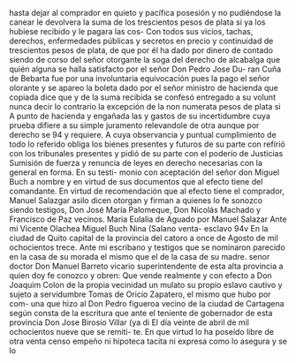hasta dejar al comprador en quieto y pacífica posesión y no pudiéndose la canear le devolvera la suma de los trescientos pesos de plata si ya los hubiese recibido y le pagara las cos-
Con todos sus vicios, tachas, derechos, enfermedades públicas y secretos en precio y continuidad de trescientos pesos de plata, de que por él ha dado por dinero de contado siendo de corso del señor otorgante la soga del derecho de alcabalga que
quién alguna se halla satisfacto por el señor Don Pedro Jose Du- ran Cuña de Bebarta fue por una involuntaria equivocación pues la pago el señor olorante y se apareo la boleta dado por
el señor ministro de hacienda que copiada dice que y de la suma recibida se confesó entregado a su volunt
nunca decir lo contrario la excepción de la non numerata
pesos de plata si A punto de hacienda y engañada las y gastos de su incertidumbre cuya prueba difiere a su simple juramento relevandole de otra aunque por derecho se 94 y requiere. A cuya observancia y puntual cumplimiento de todo lo referido obliga los bienes presentes y futuros de su parte con
refirió con los tribunales presentes y pidió de su parte con el poderío de Justicias Sumisión de fuerza y renuncia de leyes en derecho necesarias con la general en forma. En su testi- monio con aceptación del señor don Miguel Buch a nombre y en virtud de sus documentos que al efecto tiene del comandante.
En virtud de recomendación que al efecto tiene el comprador, Manuel Salazgar asilo dicen otorgan y firman a quienes lo fe sonozco siendo testigos, Don José María Palomeque, Don Nicolás Machado y Francisco de Paz vecinos.
Maria Eulalia de Aguado
por Manuel Salazar
Ante mi
Vicente Olachea
Miguel Buch
Nina (Salano
venta- esclavo
94v En la ciudad de Quito capital de la provincia del catoro
a once de Agosto de mil ochocientos trece. Ante mi escribano
y testigos que se nominaron parecido en la casa de su morada el
mismo que el de la casa de su madre.
senor doctor Don Manuel Barreto vicario superintendente de esta alta provincia a quien doy fe conozco y obren: Que vende realmente y con efecto a Don Joaquim Colon de la propia vecinidad un mulato su propio eslavo cautivo y sujeto a servidumbre
Tomas de Oricio Zapatero, el mismo que hubo por com- una que hizo al Don Pedro figueroa vecino de la ciudad de Cartagena según consta de la escritura que ante el teniente de gobernador de esta provincia Don Jose Birosio Villar (ya di
El día veinte de abril de mil ochocientos nueve que se remiti- te. En que virtud lo ha poseído libre de otra venta censo empeño ni hipoteca tacita ni expresa como lo asegura y se lo